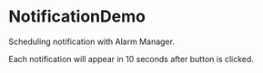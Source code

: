 # NotificationDemo
Scheduling notification with Alarm Manager. 

Each notification will appear in 10 seconds after button is clicked.
